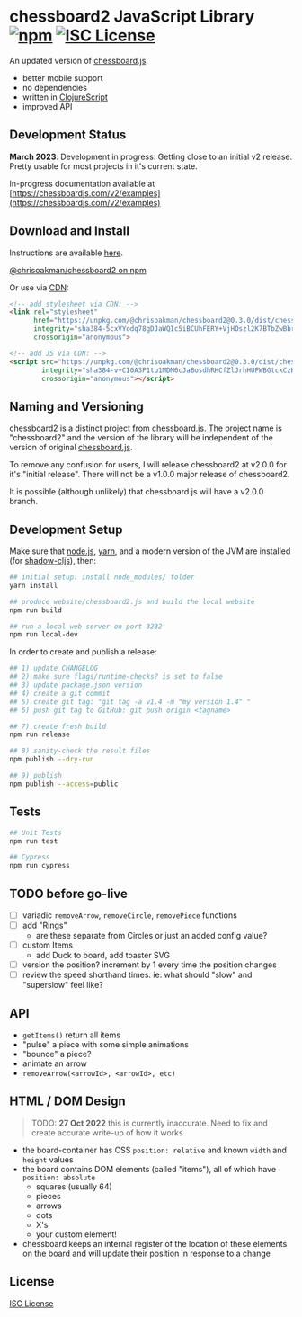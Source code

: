 # chessboard2 JavaScript Library [![npm](https://img.shields.io/npm/v/@chrisoakman/chessboard2)](https://www.npmjs.com/package/@chrisoakman/chessboard2) [![ISC License](https://img.shields.io/npm/l/@chrisoakman/chessboard2)](https://github.com/oakmac/chessboard2/blob/master/LICENSE.md)

An updated version of [chessboard.js].

- better mobile support
- no dependencies
- written in [ClojureScript]
- improved API

## Development Status

**March 2023**: Development in progress. Getting close to an initial v2 release. Pretty usable for most projects in it's current state.

In-progress documentation available at [https://chessboardjs.com/v2/examples](https://chessboardjs.com/v2/examples)

## Download and Install

Instructions are available [here](https://chessboardjs.com/v2/download).

[@chrisoakman/chessboard2 on npm](https://www.npmjs.com/package/@chrisoakman/chessboard2)

Or use via [CDN](https://en.wikipedia.org/wiki/Content_delivery_network):

```html
<!-- add stylesheet via CDN: -->
<link rel="stylesheet"
      href="https://unpkg.com/@chrisoakman/chessboard2@0.3.0/dist/chessboard2.min.css"
      integrity="sha384-5cxVYodq78gDJaWQIc5iBCUhFERY+VjHOszl2K7BTbZwBbrzQH2IYhOliWHJy6X3"
      crossorigin="anonymous">

<!-- add JS via CDN: -->
<script src="https://unpkg.com/@chrisoakman/chessboard2@0.3.0/dist/chessboard2.min.js"
        integrity="sha384-v+CI0A3P1tu1MDM6cJaBosdhRHCfZlJrhHUFWBGtckCzH/ChKw9EhDHEWGmPkp8t"
        crossorigin="anonymous"></script>
```

## Naming and Versioning

chessboard2 is a distinct project from [chessboard.js]. The project name is
"chessboard2" and the version of the library will be independent of the version
of original [chessboard.js].

To remove any confusion for users, I will release chessboard2 at v2.0.0 for it's
"initial release". There will not be a v1.0.0 major release of chessboard2.

It is possible (although unlikely) that chessboard.js will have a v2.0.0 branch.

## Development Setup

Make sure that [node.js], [yarn], and a modern version of the JVM are installed (for [shadow-cljs]), then:

[node.js]:https://nodejs.org
[yarn]:https://yarnpkg.com/
[shadow-cljs]:https://github.com/thheller/shadow-cljs

```sh
## initial setup: install node_modules/ folder
yarn install

## produce website/chessboard2.js and build the local website
npm run build

## run a local web server on port 3232
npm run local-dev
```

In order to create and publish a release:

```sh
## 1) update CHANGELOG
## 2) make sure flags/runtime-checks? is set to false
## 3) update package.json version
## 4) create a git commit
## 5) create git tag: "git tag -a v1.4 -m "my version 1.4" "
## 6) push git tag to GitHub: git push origin <tagname>

## 7) create fresh build
npm run release

## 8) sanity-check the result files
npm publish --dry-run

## 9) publish
npm publish --access=public
```

## Tests

```sh
## Unit Tests
npm run test

## Cypress
npm run cypress
```

## TODO before go-live

- [ ] variadic `removeArrow`, `removeCircle`, `removePiece` functions
- [ ] add "Rings"
  - are these separate from Circles or just an added config value?
- [ ] custom Items
  - add Duck to board, add toaster SVG
- [ ] version the position? increment by 1 every time the position changes
- [ ] review the speed shorthand times. ie: what should "slow" and "superslow" feel like?

## API

- `getItems()` return all items
- "pulse" a piece with some simple animations
- "bounce" a piece?
- animate an arrow
- `removeArrow(<arrowId>, <arrowId>, etc)`

## HTML / DOM Design

> TODO: **27 Oct 2022** this is currently inaccurate. Need to fix and create accurate write-up of how it works

- the board-container has CSS `position: relative` and known `width` and `height` values
- the board contains DOM elements (called "items"), all of which have `position: absolute`
  - squares (usually 64)
  - pieces
  - arrows
  - dots
  - X's
  - your custom element!
- chessboard keeps an internal register of the location of these elements on the board
  and will update their position in response to a change

## License

[ISC License](LICENSE.md)

[ClojureScript]:https://clojurescript.org/
[chessboard.js]:https://github.com/oakmac/chessboardjs
